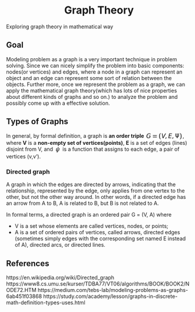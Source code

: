 <h1 align="center"><strong>Graph Theory</strong></h1>
Exploring graph theory in mathematical way</br>
<h2>Goal</h2>
Modeling problem as a graph is a very important technique in problem solving. Since we can nicely simplify the problem into basic components: nodes(or vertices) and edges, where a node in a graph can represent an object and an edge can represent some sort of relation between the objects. Further more, once we represent the problem as a graph, we can apply the mathematical graph theory(which has lots of nice properties about different kinds of graphs and so on.) to analyze the problem and possibly come up with a effective solution. 
<h2>Types of Graphs</h2>
<p>In general, by formal definition, a graph is <strong>an order triple</strong> <img src="G.jpg" align="center" border="0" alt="G=(V,E,\psi) " width="101" height="19" />, where <strong>V</strong> is a <strong>non-empty set of vertices(points)</strong>, <strong>E</strong> is a set of edges (lines) disjoint from V, and <img src="psi.jpg" align="center" border="0" alt="\psi" width="18" height="19" /> is a function that assigns to each edge, a pair of vertices (v,v’).</p>
<h3>Directed graph</h3>
<p>A graph in which the edges are directed by arrows, indicating that the relationship, represented by the edge, only applies from one vertex to the other, but not the other way around. In other words, if a directed edge has an arrow from A to B, A is related to B, but B is not related to A.</p>
<p>In formal terms, a directed graph is an ordered pair G = (V, A) where
<ul>
  <li>V is a set whose elements are called vertices, nodes, or points;</li>
  <li>A is a set of ordered pairs of vertices, called arrows, directed edges (sometimes simply edges with the corresponding set named E instead of A), directed arcs, or directed lines.</li>
</ul>
</p>
<h2>References</h2>
https://en.wikipedia.org/wiki/Directed_graph
https://www8.cs.umu.se/kurser/TDBA77/VT06/algorithms/BOOK/BOOK2/NODE72.HTM
https://medium.com/tebs-lab/modeling-problems-as-graphs-6ab451f03868
https://study.com/academy/lesson/graphs-in-discrete-math-definition-types-uses.html
